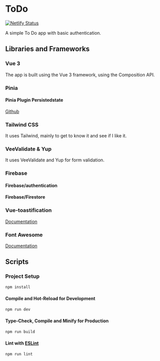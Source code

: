 # ToDo
[![Netlify Status](https://api.netlify.com/api/v1/badges/c87ec497-c046-4f0b-a727-ff4ac0a054b7/deploy-status)](https://app.netlify.com/sites/davidjurgens-todo/deploys)

A simple To Do app with basic authentication. 

## Libraries and Frameworks

### Vue 3
The app is built using the Vue 3 framework, using the Composition API.

### Pinia

#### Pinia Plugin Persistedstate
[Github](https://github.com/prazdevs/pinia-plugin-persistedstate)

### Tailwind CSS
It uses Tailwind, mainly to get to know it and see if I like it.

### VeeValidate & Yup
It uses VeeValidate and Yup for form validation.

### Firebase
#### Firebase/authentication
#### Firebase/Firestore

### Vue-toastification
[Documentation](https://openbase.com/js/vue-toastification)

### Font Awesome
[Documentation](https://fontawesome.com/docs/web/use-with/vue/)

## Scripts

### Project Setup

```sh
npm install
```

#### Compile and Hot-Reload for Development

```sh
npm run dev
```

#### Type-Check, Compile and Minify for Production

```sh
npm run build
```

#### Lint with [ESLint](https://eslint.org/)

```sh
npm run lint
```
